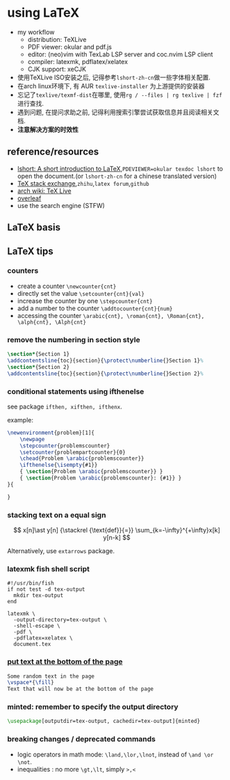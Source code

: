 # using LaTeX

- my workflow
  - distribution: TeXLive
  - PDF viewer: okular and pdf.js
  - editor: (neo)vim with TexLab LSP server and coc.nvim LSP client
  - compiler: latexmk, pdflatex/xelatex
  - CJK support: xeCJK
- 使用TeXLive ISO安装之后, 记得参考`lshort-zh-cn`做一些字体相关配置.
- 在arch linux环境下, 有 AUR `texlive-installer` 为上游提供的安装器
- 忘记了`texlive/texmf-dist`在哪里, 使用`rg / --files | rg texlive | fzf`进行查找.
- 遇到问题, 在提问求助之前, 记得利用搜索引擎尝试获取信息并且阅读相关文档.
- **注意解决方案的时效性**

## reference/resources

- [lshort: A short introduction to LaTeX](https://www.ctan.org/tex-archive/info/lshort/),`PDEVIEWER=okular texdoc lshort` to open the document.(or `lshort-zh-cn` for a chinese translated version)
- [TeX stack exchange](https://tex.stackexchange.com/),`zhihu`,`latex forum`,`github`
- [arch wiki: TeX Live](https://wiki.archlinux.org/title/TeX_Live)
- [overleaf](https://www.overleaf.com/learn)
- use the search engine (STFW)

## LaTeX basis

## LaTeX tips

### counters

- create a counter `\newcounter{cnt}`
- directly set the value `\setcounter{cnt}{val}`
- increase the counter by one `\stepcounter{cnt}`
- add a number to the counter `\addtocounter{cnt}{num}`
- accessing the counter `\arabic{cnt}, \roman{cnt}, \Roman{cnt}, \alph{cnt}, \Alph{cnt}`

### remove the numbering in section style

```latex
\section*{Section 1}
\addcontentsline{toc}{section}{\protect\numberline{}Section 1}%
\section*{Section 2}
\addcontentsline{toc}{section}{\protect\numberline{}Section 2}%
```

### conditional statements using ifthenelse

see package `ifthen, xifthen, ifthenx`.  

example:

```latex
\newenvironment{problem}[1]{
    \newpage
    \stepcounter{problemscounter}
    \setcounter{problempartcounter}{0}
    \chead{Problem \arabic{problemscounter}}
    \ifthenelse{\isempty{#1}}
    { \section{Problem \arabic{problemscounter}} }
    { \section{Problem \arabic{problemscounter}: {#1}} }
}{

}
```

### stacking text on a equal sign

$$
x[n]\ast y[n]
{\stackrel {\text{def}}{=}}
\sum_{k=-\infty}^{+\infty}x[k] y[n-k]
$$

Alternatively, use `extarrows` package.

### latexmk fish shell script

```fish
#!/usr/bin/fish
if not test -d tex-output
  mkdir tex-output
end

latexmk \
  -output-directory=tex-output \
  -shell-escape \
  -pdf \
  -pdflatex=xelatex \
  document.tex
```

### [put text at the bottom of the page](https://tex.stackexchange.com/questions/245247/putting-text-at-the-bottom-of-the-page)

```latex
Some random text in the page
\vspace*{\fill}
Text that will now be at the bottom of the page
```

### minted: remember to specify the output directory

```latex
\usepackage[outputdir=tex-output, cachedir=tex-output]{minted}
```

### breaking changes / deprecated commands

- logic operators in math mode: `\land,\lor,\lnot`, instead of `\and \or \not`.
- inequalities : no more `\gt,\lt`, simply `>,<`
